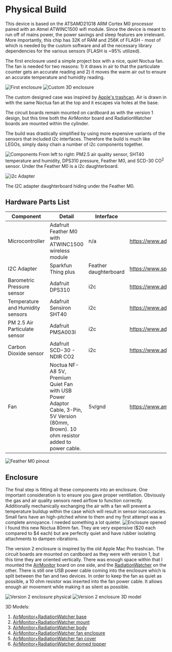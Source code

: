 # Physical Build #

This device is based on the ATSAMD21G18 ARM Cortex M0 processor paired with an Atmel ATWINC1500 wifi module. Since the device is meant to run off of mains power, the power savings and sleep features are irrelevant. More importantly, this chip has  32K of RAM and 256K of FLASH - most of which is needed by the custom software and all the necessary library dependencies for the various sensors (FLASH is ~95% utilized). 

The first enclosure used a simple project box with a nice, quiet Noctua fan. The fan is needed for two reasons: 1) it draws in air to that the particulate counter gets an accurate reading and 2) it moves the warm air out to ensure an accurate temperature and humidity reading. 

![First enclosure](AirMonitor-oblique.jpg)
![Custom 3D enclosure](../content/3d-model/AirMonitor-enclosure-v2.png)

The custom designed case was inspired by [Apple's trashcan](https://duckduckgo.com/?q=apple+trashcan&iax=images&ia=images). Air is drawn in with the same Noctua fan at the top and it escapes via holes at the base.

The circuit boards remain mounted on cardboard as with the version 1 design, but this time both the AirMonitor board and RadiationWatcher boards are mounted within the cylinder.

The build was drastically simplified by using more expensive variants of the sensors that included i2c interfaces. Therefore the build is much like LEGOs, simply daisy chain a number of i2c components together. 

![Components](AirMonitor-inside.jpg)
From left to right: PM2.5 air quality sensor, SHT40 temperature and humidity, DPS310 pressure, Feather M0, and SCD-30 CO<sup>2</sup> sensor. Under the Feather M0 is a i2c daughterboard.

![i2c Adapter](sparkfun_thingplus.png)

The I2C adapter daughterboard hiding under the Feather M0.

## Hardware Parts List ##

Component | Detail | Interface | Reference
---|---|---|---
Microcontroller | Adafruit Feather M0 with ATWINC1500 wireless module | n/a | https://www.adafruit.com/product/3010
I2C Adapter | Sparkfun Thing plus | Feather daughterboard | https://www.sparkfun.com/products/16790
Barometric Pressure sensor | Adafruit DPS310 | i2c | https://www.adafruit.com/product/4494
Temperature and Humidity sensors | Adafruit Sensiron SHT40 | i2c | https://www.adafruit.com/product/4885
PM 2.5 Air Particulate sensor | Adafruit PMSA003I | i2c | https://www.adafruit.com/product/4632
Carbon Dioxide sensor | Adafruit SCD-30 - NDIR CO2 | i2c | https://www.adafruit.com/product/4867
Fan | Noctua NF-A8 5V, Premium Quiet Fan with USB Power Adaptor Cable, 3-Pin, 5V Version (80mm, Brown). 10 ohm resistor added to power cable. | 5v/gnd | https://www.amazon.ca/gp/product/B07DXNT9J9


![Feather M0 pinout](FeatherM0_pinout.png)

## Enclosure ##

The final step is fitting all these components into an enclosure. One important consideration is to ensure you gave proper ventillation. Obviously the gas and air quality sensors need airflow to function correctly. Additionally mechanically exchanging the air with a fan will prevent a temperature buildup within the case which will result in sensor inaccuracies. Small fans have an high-pitched whine to them and my first attempt was a complete annoyance. I needed something a lot quieter.
![Enclosure opened](AirMonitor-both-halves.png)
I found this new Noctua 80mm fan. They are very expensive ($20 each compared to $4 each) but are perfectly quiet and have rubber isolating attachments to dampen vibrations. 

The version 2 enclosure is inspired by the old Apple Mac Pro trashcan. The circuit boards are mounted on cardboard as they were with version 1, but this time they are oriented vertically. 
There was enough space within that I mounted the [AirMonitor](https://github.com/g8keeperzuul/AirMonitor) board on one side, and the [RadiationWatcher](https://github.com/g8keeperzuul/RadiationWatcher) on the other. There is still one USB power cable coming into the enclosure which is split between the fan and two devices. 
In order to keep the fan as quiet as possible, a 10 ohm resistor was inserted into the fan power cable. It allows enough air movement while making it as silent as possible. 

![Version 2 enclosure physical](../content/3d-model/AirMonitor-enclosure-v2-collage.png)
![Version 2 enclosure 3D model](../content/3d-model/airmonitor-enclosure-model-2.png)

3D Models:
1. [AirMonitor+RadiationWatcher base](../content/3d-model/Env-Sensor-Enclosure-base.stl)
2. [AirMonitor+RadiationWatcher mount](../content/3d-model/Env-Sensor-Enclosure-mount.stl)
3. [AirMonitor+RadiationWatcher body](../content/3d-model/Env-Sensor-Enclosure-body.stl)
4. [AirMonitor+RadiationWatcher fan enclosure](../content/3d-model/Env-Sensor-Enclosure-shroud.stl)
5. [AirMonitor+RadiationWatcher fan cover](../content/3d-model/Env-Sensor-Enclosure-open-fan-cover.stl)
6. [AirMonitor+RadiationWatcher domed topper](../content/3d-model/Env-Sensor-Enclosure%20fan%20cover%202.stl)



